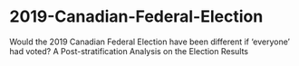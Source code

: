 # 2019-Canadian-Federal-Election
Would the 2019 Canadian Federal Election have been different if ‘everyone’ had voted? A Post-stratification Analysis on the Election Results
